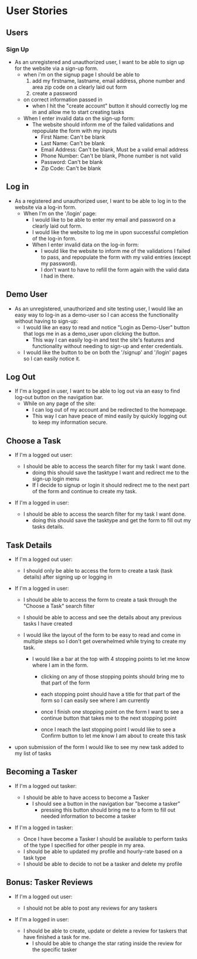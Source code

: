 # User Stories

## Users

### Sign Up

* As an unregistered and unauthorized user, I want to be able to sign up for the website via a sign-up form.
    * when i'm on the signup page I should be able to
        1. add my firstname, lastname, email address, phone number and area zip code on a clearly laid out form
        2. create a password
    * on correct information passed in
        * when I hit the "create account" button it should correctly log me in and allow me to start creating tasks
    * When I enter invalid data on the sign-up form:
        * The website should inform me of the failed validations and repopulate the form with my inputs
            * First Name: Can't be blank
            * Last Name: Can't be blank
            * Email Address: Can't be blank, Must be a valid email address
            * Phone Number: Can't be blank, Phone number is not valid
            * Password: Can't be blank
            * Zip Code: Can't be blank


## Log in

* As a registered and unauthorized user, I want to be able to log in to the website via a log-in form.
    * When I'm on the '/login' page:
        * I would like to be able to enter my email and password on a clearly laid out form.
        * I would like the website to log me in upon successful completion of the
        log-in form.
        * When I enter invalid data on the log-in form:
            * I would like the website to inform me of the validations I failed to pass, and repopulate the form with my valid entries
            (except my password).
            * I don't want to have to refill the form again with the valid data I had
            in there.

## Demo User

* As an unregistered, unauthorized and site testing user, I would like an easy way to log-in
    as a demo-user so I can access the functionality without having to sign-up:
    * I would like an easy to read and notice "Login as Demo-User" button that logs me in
        as a demo_user upon clicking the button.
        * This way I can easily log-in and test the site's features and functionality without
            needing to sign-up and enter credentials.
    * I would like the button to be on both the '/signup' and '/login' pages so I can easily
        notice it.


## Log Out

* If I'm a logged in user, I want to be able to log out via an easy to find log-out button on the
    navigation bar.
    * While on any page of the site:
        * I can log out of my account and be redirected to the homepage.
        * This way I can have peace of mind easily by quickly logging out to keep my information secure.

## Choose a Task

* If I'm a logged out user:
    * I should be able to access the search filter for my task I want done.
        * doing this should save the tasktype I want and redirect me to the sign-up login menu
        * If I decide to signup or login it should redirect me to the next part of the form
            and continue to create my task.

* If I'm a logged in user:
    * I should be able to access the search filter for my task I want done.
        * doing this should save the tasktype and get the form to fill out my tasks details.


## Task Details

* If I'm a logged out user:
    * I should only be able to access the form to create a task (task details) after signing up or logging in

* If I'm a logged in user:
    * I should be able to access the form to create a task through the "Choose a Task" search filter
    * I should be able to access and see the details about any previous tasks I have created

    * I would like the layout of the form to be easy to read and come in multiple steps so I
        don't get overwhelmed while trying to create my task.
        * I would like a bar at the top with 4 stopping points to let me know where I am
            in the form.
            * clicking on any of those stopping points should bring me to that part of the form
            * each stopping point should have a title for that part of the form so I can easily
                see where I am currently
            * once I finish one stopping point on the form I want to see a continue button that
                takes me to the next stopping point

            * once I reach the last stopping point I would like to see a Confirm button to let me know I am
                about to create this task

* upon submission of the form I would like to see my new task added to my list of tasks


## Becoming a Tasker

* If I'm a logged out tasker:
    * I should be able to have access to become a Tasker
        * I should see a button in the navigation bar "become a tasker"
            * pressing this button should bring me to a form to fill out needed information to become a tasker

* If I'm a logged in tasker:

    * Once I have become a Tasker I should be available to perform tasks of the      type I specified for other people in my area.
    * I should be able to updated my profile and hourly-rate based on a task type
    * I should be able to decide to not be a tasker and delete my profile


## Bonus: Tasker Reviews

* If I'm a logged out user:
    * I should not be able to post any reviews for any taskers

* If I'm a logged in user:
    * I should be able to create, update or delete a review for taskers that have finished
        a task for me.
        * I should be able to change the star rating inside the review for the specific tasker
